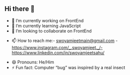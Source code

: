 ## Hi there 👋

- 🔭 I’m currently working on FrontEnd
- 🌱 I’m currently learning JavaScript
- 👯 I’m looking to collaborate on FrontEnd
* 📫 How to reach me:- swoyamjeetmain@gmail.com - https://www.instagram.com/_.swoyamjeet._/- https://www.linkedin.com/in/swoyamjeetsahu/
- 😄 Pronouns: He/Him
- ⚡ Fun fact: Computer “bug” was inspired by a real insect‍
